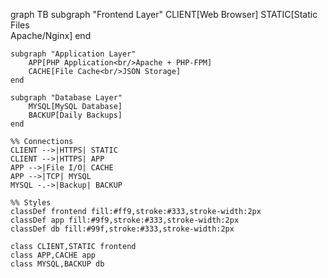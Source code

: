 graph TB
    subgraph "Frontend Layer"
        CLIENT[Web Browser]
        STATIC[Static Files<br/>Apache/Nginx]
    end

    subgraph "Application Layer"
        APP[PHP Application<br/>Apache + PHP-FPM]
        CACHE[File Cache<br/>JSON Storage]
    end

    subgraph "Database Layer"
        MYSQL[MySQL Database]
        BACKUP[Daily Backups]
    end

    %% Connections
    CLIENT -->|HTTPS| STATIC
    CLIENT -->|HTTPS| APP
    APP -->|File I/O| CACHE
    APP -->|TCP| MYSQL
    MYSQL -.->|Backup| BACKUP

    %% Styles
    classDef frontend fill:#ff9,stroke:#333,stroke-width:2px
    classDef app fill:#9f9,stroke:#333,stroke-width:2px
    classDef db fill:#99f,stroke:#333,stroke-width:2px
    
    class CLIENT,STATIC frontend
    class APP,CACHE app
    class MYSQL,BACKUP db 
